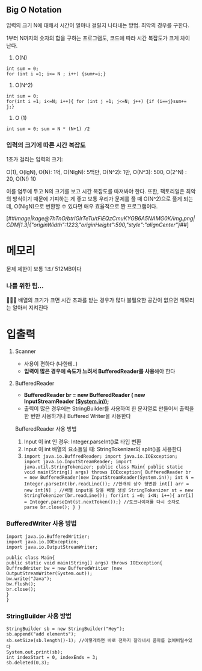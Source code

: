 ## Big O Notation

입력의 크기 N에 대해서 시간이 얼마나 걸릴지 나타내는 방법. 최악의 경우를 구한다.

1부터 N까지의 숫자의 합을 구하는 프로그램도, 코드에 따라 시간 복잡도가 크게 차이 난다.

1.  O(N)

```
int sum = 0;
for (int i =1; i<= N ; i++) {sum+=i;}
```

1.  O(N^2)

```
int sum = 0; 
for(int i =1; i<=N; i++){ for (int j =1; j<=N; j++) {if (i==j}sum+= j;}
```

1.  O (1)

```
int sum = 0; sum = N * (N+1) /2
```

### 입력의 크기에 따른 시간 복잡도

1초가 걸리는 입력의 크기:

O(1), O(lgN), O(N): 1억, O(NlgN): 5백만, O(N^2): 1만, O(N^3): 500, O(2^N) : 20, O(N!) 10

이를 염두에 두고 N의 크기를 보고 시간 복잡도를 따져봐야 한다. 또한, 팩토리얼은 최악의 방식이기 때문에 기피하는 게 좋고 보통 우리가 문제를 풀 때 O(N^2)으로 풀게 되는데, O(NlgN)으로 변환할 수 있다면 매우 효율적으로 짠 프로그램이다.

[##_Image|kage@7hTnO/btrlGIrTeTu/tFiEQzCmuKYGB6A5NAMG0K/img.png|CDM|1.3|{"originWidth":1223,"originHeight":590,"style":"alignCenter"}_##]

# 메모리

문제 제한이 보통 1초/ 512MB이다

### 나를 위한 팁...

<aside> 🤦🏻‍♀️ 배열의 크기가 크면 시간 초과를 받는 경우가 많다 불필요한 공간이 없으면 메모리는 알아서 지켜진다

</aside>

# 입출력

1.  Scanner
    -   사용이 편하다 (나한테..)
    -   **입력이 많은 경우에 속도가 느려서 BufferedReader를 사용**해야 한다
2.  BufferedReader
    
    -   **BufferedReader br = new BufferedReader ( new InputStreamReader ([System.in](http://System.in)));**
    -   출력이 많은 경우에는 StringBuilder를 사용하여 한 문자열로 만들어서 출력을 한 번만 사용하거나 Buffered Writer을 사용한다
    
    BufferedReader 사용 방법
    1.  Input 이 int 인 경우: Integer.parseInt()로 타입 변환
    2.  Input 이 int 배열의 요소들일 때: StringTokenizer와 split()을 사용한다 
    3.  `import java.io.BuffredReader; import java.io.IOException; import java.io.InputStreamReader; import java.util.StringTokenizer; public class Main{ public static void main(String[] args) throws IOException{ BufferedReader br = new BufferedReader(new InputStreamReader(System.in)); int N = Integer.parseInt(br.readLine()); //한개의 상수 형변환 int[] arr = new int[N] ; //배열 input을 담을 배열 생성 StringTokenizer st = new StringTokenizer(br.readLine()); for(int i =0; i<N; i++){ arr[i] = Integer.parseInt(st.nextToken());} //토크나이저를 다시 숫자로 parse br.close(); } } ​`

### BufferedWriter 사용 방법

```
import java.io.BufferedWritier;
import java.io.IOException;
import java.io.OutputStreamWriter;

public class Main{
public static void main(String[] args) throws IOException{
BuffredWriter bw = new BufferedWritier (new OutputStreamWriter(System.out));
bw.write("Java");
bw.flush();
br.close();
}
}
```

### StringBuilder 사용 방법

```
StringBuilder sb = new StringBuilder("Hey");
sb.append("add elements");
sb.setSize(sb.length()-1); //이렇게하면 바로 전까지 잘라내서 콤마를 없애버릴수있다
System.out.print(sb);
int indexStart = 0, indexEnds = 3;
sb.deleted(0,3);
```
